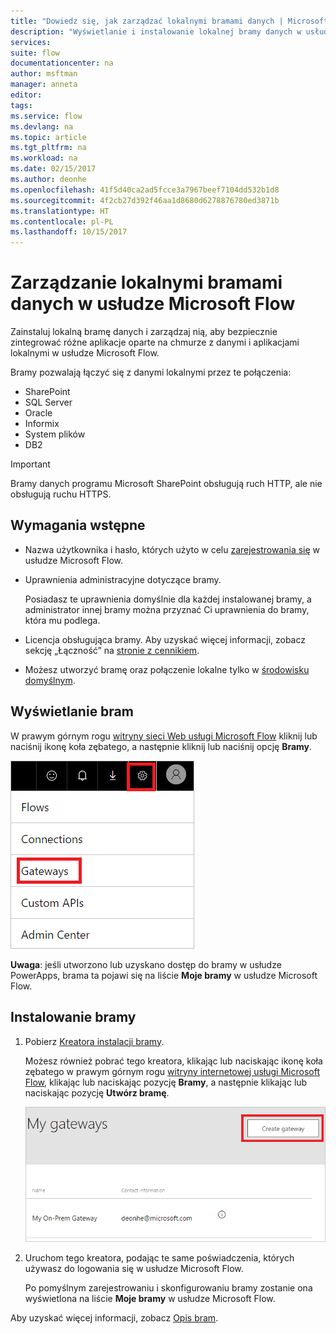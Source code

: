 ```yaml
---
title: "Dowiedz się, jak zarządzać lokalnymi bramami danych | Microsoft Docs"
description: "Wyświetlanie i instalowanie lokalnej bramy danych w usłudze Microsoft Flow"
services: 
suite: flow
documentationcenter: na
author: msftman
manager: anneta
editor: 
tags: 
ms.service: flow
ms.devlang: na
ms.topic: article
ms.tgt_pltfrm: na
ms.workload: na
ms.date: 02/15/2017
ms.author: deonhe
ms.openlocfilehash: 41f5d40ca2ad5fcce3a7967beef7104dd532b1d8
ms.sourcegitcommit: 4f2cb27d392f46aa1d8680d6278876780ed3871b
ms.translationtype: HT
ms.contentlocale: pl-PL
ms.lasthandoff: 10/15/2017
---
```

# <a name="manage-an-on-premises-data-gateway-in-microsoft-flow"></a>Zarządzanie lokalnymi bramami danych w usłudze Microsoft Flow
Zainstaluj lokalną bramę danych i zarządzaj nią, aby bezpiecznie zintegrować różne aplikacje oparte na chmurze z danymi i aplikacjami lokalnymi w usłudze Microsoft Flow.

Bramy pozwalają łączyć się z danymi lokalnymi przez te połączenia:

* SharePoint
* SQL Server
* Oracle
* Informix
* System plików
* DB2

> [!IMPORTANT]
> Bramy danych programu Microsoft SharePoint obsługują ruch HTTP, ale nie obsługują ruchu HTTPS.
> 
> 

## <a name="prerequisites"></a>Wymagania wstępne
* Nazwa użytkownika i hasło, których użyto w celu [zarejestrowania się](sign-up-sign-in.md) w usłudze Microsoft Flow.
* Uprawnienia administracyjne dotyczące bramy.
  
  Posiadasz te uprawnienia domyślnie dla każdej instalowanej bramy, a administrator innej bramy można przyznać Ci uprawnienia do bramy, która mu podlega.
* Licencja obsługująca bramy. Aby uzyskać więcej informacji, zobacz sekcję „Łączność” na [stronie z cennikiem](https://flow.microsoft.com/pricing/).
* Możesz utworzyć bramę oraz połączenie lokalne tylko w [środowisku domyślnym](environments-overview-maker.md).

## <a name="view-your-gateways"></a>Wyświetlanie bram
W prawym górnym rogu [witryny sieci Web usługi Microsoft Flow](https://flow.microsoft.com) kliknij lub naciśnij ikonę koła zębatego, a następnie kliknij lub naciśnij opcję **Bramy**.

![Brama objęta zarządzaniem][1]

**Uwaga**: jeśli utworzono lub uzyskano dostęp do bramy w usłudze PowerApps, brama ta pojawi się na liście **Moje bramy** w usłudze Microsoft Flow.

## <a name="install-a-gateway"></a>Instalowanie bramy
1. Pobierz [Kreatora instalacji bramy](http://go.microsoft.com/fwlink/?LinkID=820580&clcid=0x409).
   
    Możesz również pobrać tego kreatora, klikając lub naciskając ikonę koła zębatego w prawym górnym rogu [witryny internetowej usługi Microsoft Flow](https://flow.microsoft.com), klikając lub naciskając pozycję **Bramy**, a następnie klikając lub naciskając pozycję **Utwórz bramę**.
   
    ![Instalacja bramy][2]
2. Uruchom tego kreatora, podając te same poświadczenia, których używasz do logowania się w usłudze Microsoft Flow.
   
    Po pomyślnym zarejestrowaniu i skonfigurowaniu bramy zostanie ona wyświetlona na liście **Moje bramy** w usłudze Microsoft Flow.

Aby uzyskać więcej informacji, zobacz [Opis bram](gateway-reference.md).

<!-- Image references -->
[1]: ./media/manage-gateway/view-gateways.png
[2]: ./media/manage-gateway/list-gateways.png
